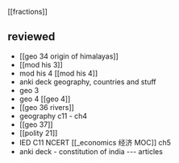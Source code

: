 [[fractions]]

## reviewed
- [[geo 34 origin of himalayas]]
- [[mod his 3]]
- mod his 4 [[mod his 4]]
- anki deck geography, countries and stuff
- geo 3
- geo 4 [[geo 4]]
- [[geo 36 rivers]]
- geography c11 - ch4
- [[geo 37]]
- [[polity 21]]
- IED C11 NCERT [[_economics 经济 MOC]] ch5
- anki deck - constitution of india --- articles